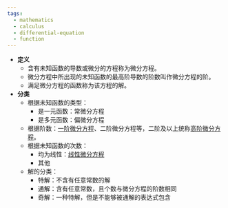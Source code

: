 ```yaml
---
tags:
  - mathematics
  - calculus
  - differential-equation
  - function
---
```

- **定义**
    - 含有未知函数的导数或微分的方程称为微分方程。
    - 微分方程中所出现的未知函数的最高阶导数的阶数叫作微分方程的阶。
    - 满足微分方程的函数称为该方程的解。
- **分类**
    - 根据未知函数的类型：
        - 是一元函数：常微分方程
        - 是多元函数：偏微分方程
    - 根据阶数：[一阶微分方程](/pages/mathematics/calculus/first-order-differential-equation.md)、二阶微分方程等，二阶及以上统称[高阶微分方程](/pages/mathematics/calculus/high-order-differential-equation.md)。
    - 根据未知函数的次数：
        - 均为线性：[线性微分方程](/pages/mathematics/calculus/linear-differential-equation.md)
        - 其他
    - 解的分类：
        - 特解：不含有任意常数的解
        - 通解：含有任意常数，且个数与微分方程的阶数相同
        - 奇解：一种特解，但是不能够被通解的表达式包含
